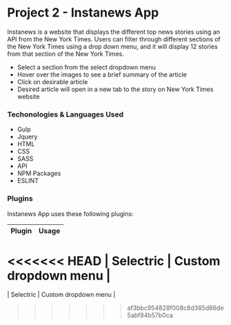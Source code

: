 # Project 2 - Instanews App
Instanews is a website that displays the different top news stories using an API from the New York Times. Users can filter through different sections of the New York Times using a drop down menu, and it will display 12  stories from that section of the New York Times. 

  - Select  a section from the select dropdown menu
  - Hover over the images to see a brief summary of the article
  - Click on desirable article
  - Desired article will open in a new tab to the story on New York Times website

### Techonologies & Languages Used
- Gulp
- Jquery 
- HTML 
- CSS
- SASS
- API
- NPM Packages
- ESLINT

### Plugins
Instanews App uses these following plugins:

| Plugin | Usage |
| ------ | ------ |
<<<<<<< HEAD
| Selectric | Custom dropdown menu |
=======
| Selectric | Custom dropdown menu |
>>>>>>> af3bbc954828f008c8d385d86de5abf84b57b0ca
